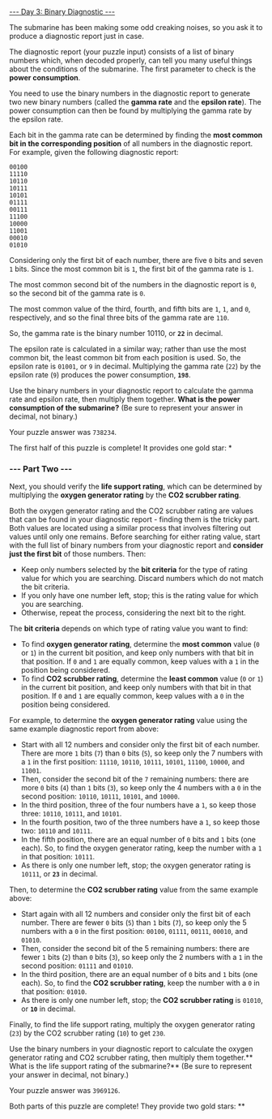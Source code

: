 [--- Day 3: Binary Diagnostic ---](https://adventofcode.com/2021/day/3)

The submarine has been making some odd creaking noises, so you ask it to produce a diagnostic report just in case.

The diagnostic report (your puzzle input) consists of a list of binary numbers which, when decoded properly, can tell you many useful things about the conditions of the submarine. The first parameter to check is the **power consumption**.

You need to use the binary numbers in the diagnostic report to generate two new binary numbers (called the **gamma rate** and the **epsilon rate**). The power consumption can then be found by multiplying the gamma rate by the epsilon rate.

Each bit in the gamma rate can be determined by finding the **most common bit in the corresponding position** of all numbers in the diagnostic report. For example, given the following diagnostic report:

    00100
    11110
    10110
    10111
    10101
    01111
    00111
    11100
    10000
    11001
    00010
    01010

Considering only the first bit of each number, there are five `0` bits and seven `1` bits. Since the most common bit is `1`, the first bit of the gamma rate is `1`.

The most common second bit of the numbers in the diagnostic report is `0`, so the second bit of the gamma rate is `0`.

The most common value of the third, fourth, and fifth bits are `1`, `1`, and `0`, respectively, and so the final three bits of the gamma rate are `110`.

So, the gamma rate is the binary number 10110, or **`22`** in decimal.

The epsilon rate is calculated in a similar way; rather than use the most common bit, the least common bit from each position is used. So, the epsilon rate is `01001`, or `9` in decimal. Multiplying the gamma rate (`22`) by the epsilon rate (`9`) produces the power consumption, **`198`**.

Use the binary numbers in your diagnostic report to calculate the gamma rate and epsilon rate, then multiply them together. **What is the power consumption of the submarine?** (Be sure to represent your answer in decimal, not binary.)

Your puzzle answer was `738234`.

The first half of this puzzle is complete! It provides one gold star: *

### --- Part Two ---

Next, you should verify the **life support rating**, which can be determined by multiplying the **oxygen generator rating** by the **CO2 scrubber rating**.

Both the oxygen generator rating and the CO2 scrubber rating are values that can be found in your diagnostic report - finding them is the tricky part. Both values are located using a similar process that involves filtering out values until only one remains. Before searching for either rating value, start with the full list of binary numbers from your diagnostic report and **consider just the first bit** of those numbers. Then:

  - Keep only numbers selected by the **bit criteria** for the type of rating value for which you are searching. Discard numbers which do not match the bit criteria.
  - If you only have one number left, stop; this is the rating value for which you are searching.
  - Otherwise, repeat the process, considering the next bit to the right.

The **bit criteria** depends on which type of rating value you want to find:

  - To find **oxygen generator rating**, determine the **most common** value (`0` or `1`) in the current bit position, and keep only numbers with that bit in that position. If `0` and `1` are equally common, keep values with a `1` in the position being considered.
  - To find **CO2 scrubber rating**, determine the **least common** value (`0` or `1`) in the current bit position, and keep only numbers with that bit in that position. If `0` and `1` are equally common, keep values with a `0` in the position being considered.

For example, to determine the **oxygen generator rating** value using the same example diagnostic report from above:

  - Start with all 12 numbers and consider only the first bit of each number. There are more `1` bits (`7`) than `0` bits (`5`), so keep only the 7 numbers with a `1` in the first position: `11110`, `10110`, `10111`, `10101`, `11100`, `10000`, and `11001`.
  - Then, consider the second bit of the `7` remaining numbers: there are more `0` bits (`4`) than `1` bits (`3`), so keep only the 4 numbers with a `0` in the second position: `10110`, `10111`, `10101`, and `10000`.
  - In the third position, three of the four numbers have a `1`, so keep those three: `10110`, `10111`, and `10101`.
  - In the fourth position, two of the three numbers have a `1`, so keep those two: `10110` and `10111`.
  - In the fifth position, there are an equal number of `0` bits and `1` bits (one each). So, to find the oxygen generator rating, keep the number with a `1` in that position: `10111`.
  - As there is only one number left, stop; the oxygen generator rating is `10111`, or **`23`** in decimal.

Then, to determine the **CO2 scrubber rating** value from the same example above:

  - Start again with all 12 numbers and consider only the first bit of each number. There are fewer `0` bits (`5`) than `1` bits (`7`), so keep only the 5 numbers with a `0` in the first position: `00100`, `01111`, `00111`, `00010`, and `01010`.
  - Then, consider the second bit of the 5 remaining numbers: there are fewer `1` bits (`2`) than `0` bits (`3`), so keep only the 2 numbers with a `1` in the second position: `01111` and `01010`.
  - In the third position, there are an equal number of `0` bits and `1` bits (one each). So, to find the **CO2 scrubber rating**, keep the number with a `0` in that position: `01010`.
  - As there is only one number left, stop; the **CO2 scrubber rating** is `01010`, or **`10`** in decimal.

Finally, to find the life support rating, multiply the oxygen generator rating (`23`) by the CO2 scrubber rating (`10`) to get `230`.

Use the binary numbers in your diagnostic report to calculate the oxygen generator rating and CO2 scrubber rating, then multiply them together.** What is the life support rating of the submarine?** (Be sure to represent your answer in decimal, not binary.)

Your puzzle answer was `3969126`.

Both parts of this puzzle are complete! They provide two gold stars: ** 